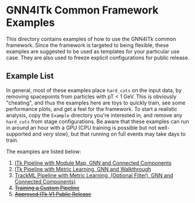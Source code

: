 # GNN4ITk Common Framework Examples

This directory contains examples of how to use the GNN4ITk common framework. Since the framework is targeted to being flexible, these examples are suggested to be used as templates for your particular use case. They are also used to freeze explicit configurations for public release.

## Example List

In general, most of these examples place `hard_cuts` on the input data, by removing spacepoints from particles with pT < 1 GeV. This is obviously "cheating", and thus the examples here are toys to quickly train, see some performance plots, and get a feel for the framework. To start a realistic analysis, copy the `Example` directory you're interested in, and remove any `hard_cuts` from stage configurations. Be aware that these examples can run in around an hour with a GPU (CPU training is possible but not well-supported and *very* slow), but that running on full events may take days to train.

The examples are listed below:

1. [ITk Pipeline with Module Map, GNN and Connected Components](./Example_1)
2. [ITk Pipeline with Metric Learning, GNN and Walkthrough](./Example_2)
3. [TrackML Pipeline with Metric Learning, (Optional Filter), GNN and Connected Components)](./Example_3)
4. ~~[Training a Custom Pipeline](./Example_4)~~
5. ~~[Approved ITk V1 Public Release](./Public_Release_V1)~~